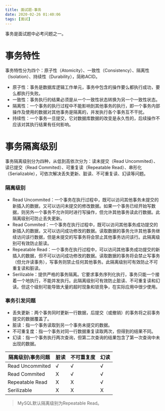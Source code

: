 ```yaml
---
title: 面试题-事务
date: 2020-02-26 01:40:06
tags: [面试]
---
```


事务是面试题中必考问题之一。

<!--more-->

# 事务特性
事务特性分为四个：原子性（Atomicity）、一致性（Consistency）、隔离性（Isolation）、持续性（Durability），简称ACID。
- 原子性：事务是数据库逻辑工作单元，事务中包含的操作要么都执行成功，要么都执行失败。
- 一致性：事务执行的结果必须是从一个一致性状态转换为另一个一致性状态。
- 隔离性：一个事务的执行过程中不能影响到其他事务的执行，即一个事务内部操作及使用的数据对其他事务是隔离的，并发执行各个事务互不干扰。
- 持续性：一个事务一旦提交，它对数据库数据的改变是永久性的，后续操作不应该对其执行结果有任何影响。

# 事务隔离级别
事务隔离级别分为四种，从低到高依次分为：读未提交（Read Uncommited）、读已提交（Read Commited）、可重复读（Repeatable Read）、串形化（Serializable），可依次解决丢失更新、脏读、不可重复读、幻读等问题。

### 隔离级别
- Read Uncommited：一个事务在执行过程中，既可以访问其他事务未提交的新插入的数据，又可以访问未提交的修改数据。如果一个事务已经开始写数据，则另外一个事务不允许同时进行写操作，但允许其他事务读此行数据。此隔离级别可防止丢失更新。
- Read Commited：一个事务在执行过程中，既可以访问其他事务成功提交的新插入的数据，又可以访问成功修改的数据。读取数据的事务允许其他事务继续访问该行数据，但是未提交的写事务将会禁止其他事务访问该行。此隔离级别可有效防止脏读。
- Repeatable Read：一个事务在执行过程中，可以访问其他事务成功提交的新插入的数据，但不可以访问成功修改的数据。读取数据的事务将会禁止写事务（但允许读事务），写事务则禁止任何其他事务。此隔离级别可有效防止不可重复读和脏读。
- Serilizable：提供严格的事务隔离。它要求事务序列化执行，事务只能一个接着一个地执行，不能并发执行。此隔离级别可有效防止脏读、不可重复读和幻读。但这个级别可能导致大量的超时现象和锁竞争，在实际应用中很少使用。

### 事务引发问题
- 丢失更新：两个事务同时更新一行数据，后提交（或撤销）的事务将之前事务提交的数据覆盖了。
- 脏读：指一个事务读取到另一个事务未提交的数据。
- 不可重复度：指一个事务对同一行数据重复读取两次，但得到的结果不同。
- 幻读：指一个事务执行两次查询，但第二次查询的结果包含了第一次查询中未出现的数据。

|隔离级别\事务问题|脏读|不可重复度|幻读|
|-|-|-|-|
|Read Uncommited|√|√|√|
|Read Commited|X|√|√|
|Repeatable Read|X|X|√|
|Serilizable|X|X|X|

> MySQL默认隔离级别为Repeatable Read。